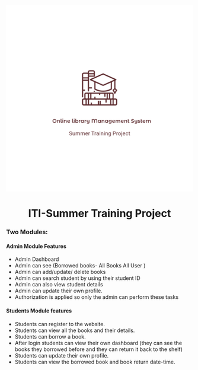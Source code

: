 <p
    align="center"
    style="text-align: center">
    <img src="/Online library Management System_transparent-.png" style="width: 600px;">
</p>

<h1 style="text-align: center;">ITI-Summer Training Project</h1>



###  Two Modules:
####  Admin Module Features
- Admin Dashboard
- Admin can see (Borrowed books- All Books
All User )
- Admin can add/update/ delete books
- Admin can search student by using their
student ID
- Admin can also view student details
- Admin can update their own profile.
- Authorization is applied so only the admin can
perform these tasks


#### Students Module features
- Students can register to the website.
- Students can view all the books and their details.
- Students can borrow a book.
- After login students can view their own dashboard
(they can see the books they borrowed before and
they can return it back to the shelf)
- Students can update their own profile.
- Students can view the borrowed book and book
return date-time.


